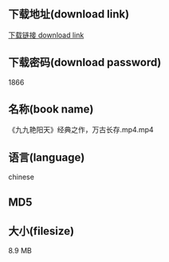 ## 下载地址(download link)
[下载链接 download link](https://tutu365.netlify.app/?s=%E3%80%8A%E4%B9%9D%E4%B9%9D%E8%89%B3%E9%98%B3%E5%A4%A9%E3%80%8B%E7%BB%8F%E5%85%B8%E4%B9%8B%E4%BD%9C%EF%BC%8C%E4%B8%87%E5%8F%A4%E9%95%BF%E5%AD%98.mp4)

## 下载密码(download password)
1866

## 名称(book name)
《九九艳阳天》经典之作，万古长存.mp4.mp4

## 语言(language)
chinese

## MD5


## 大小(filesize)
8.9 MB
